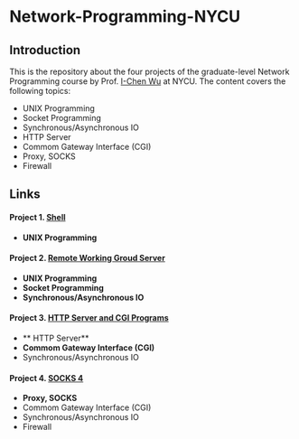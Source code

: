# Network-Programming-NYCU

## Introduction
This is the repository about the four projects of the graduate-level Network Programming course by Prof. [I-Chen Wu](https://cgilab.nctu.edu.tw/~icwu/) at NYCU. The content covers the following topics:
- UNIX Programming
- Socket Programming
- Synchronous/Asynchronous IO
- HTTP Server
- Commom Gateway Interface (CGI)
- Proxy, SOCKS
- Firewall

## Links
#### Project 1. [Shell](https://github.com/ben0919/Network-Programming-NYCU/tree/main/Project%201)
- **UNIX Programming**
#### Project 2. [Remote Working Groud Server](https://github.com/ben0919/Network-Programming-NYCU/tree/main/Project%202)
- **UNIX Programming**
- **Socket Programming**
- **Synchronous/Asynchronous IO**
#### Project 3. [HTTP Server and CGI Programs](https://github.com/ben0919/Network-Programming-NYCU/tree/main/Project%203)
- ** HTTP Server**
- **Commom Gateway Interface (CGI)**
- Synchronous/Asynchronous IO
#### Project 4. [SOCKS 4](https://github.com/ben0919/Network-Programming-NYCU/tree/main/Project%204)
- **Proxy, SOCKS**
- Commom Gateway Interface (CGI)
- Synchronous/Asynchronous IO
- Firewall
